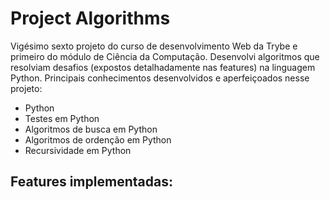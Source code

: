  # Project Algorithms #

 Vigésimo sexto projeto do curso de desenvolvimento Web da Trybe e primeiro do módulo de Ciência da Computação. Desenvolvi algoritmos que resolviam desafios (expostos detalhadamente nas features) na linguagem Python. Principais conhecimentos desenvolvidos e aperfeiçoados nesse projeto:

 - Python
 - Testes em Python
 - Algoritmos de busca em Python
 - Algoritmos de ordenção em Python
 - Recursividade em Python

 ## Features implementadas: ##